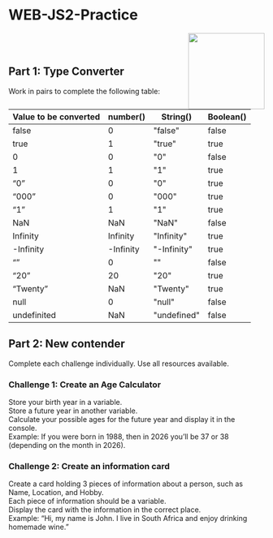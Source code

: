 # WEB-JS2-Practice

<img align="right" width="150" height="150" src="https://media-exp1.licdn.com/dms/image/C4E0BAQF7BYCCZt5epw/company-logo_200_200/0?e=2159024400&v=beta&t=qUAFP9bUgBEEXGVQYpUXW1J_OiP8e0r4rFBpqp8OrxA">


 <br/>
 <br/>


## Part 1: Type Converter

Work in pairs to complete the following table:

| Value to be converted | number() | String()  | Boolean() |
|-----------------------|----------|-----------|-----------|
| false                 |     0    | "false"   |  false    |
| true                  |     1    | "true"    |  true     |
| 0                     |     0    | "0"       |  false    |
| 1                     |     1    | "1"       |  true     |
| “0”                   |    0     | "0"       |  true     |
| “000”                 |    0     | "000"     |  true     |
| “1”                   |   1      | "1"       |  true     |
| NaN                   |   NaN    | "NaN"     |  false    |
| Infinity              | Infinity |"Infinity" |  true     |
| -Infinity             | -Infinity|"-Infinity"|  true     |
| “”                    |    0     | ""        |  false    |
| “20”                  |    20    | "20"      |  true     |
| “Twenty”              |   NaN    | "Twenty"  |  true     |
| null                  |   0      | "null"    |  false    |
| undefinited           |   NaN    |"undefined"|  false    |


## Part 2:  New contender

Complete each challenge individually. Use all resources available. 

### Challenge 1: Create an Age Calculator

Store your birth year in a variable.<br>
Store a future year in another variable. <br>
Calculate your possible ages for the future year and display it in the console. <br>
Example: If you were born in 1988, then in 2026 you’ll be 37 or 38 (depending on the month in 2026).



### Challenge 2: Create an information card

Create a card holding 3 pieces of information about a person, such as Name, Location, and Hobby.<br>
Each piece of information should be a variable.<br>
Display the card with the information in the correct place.<br>
Example: “Hi, my name is John. I live in South Africa and enjoy drinking homemade wine.”<br>

